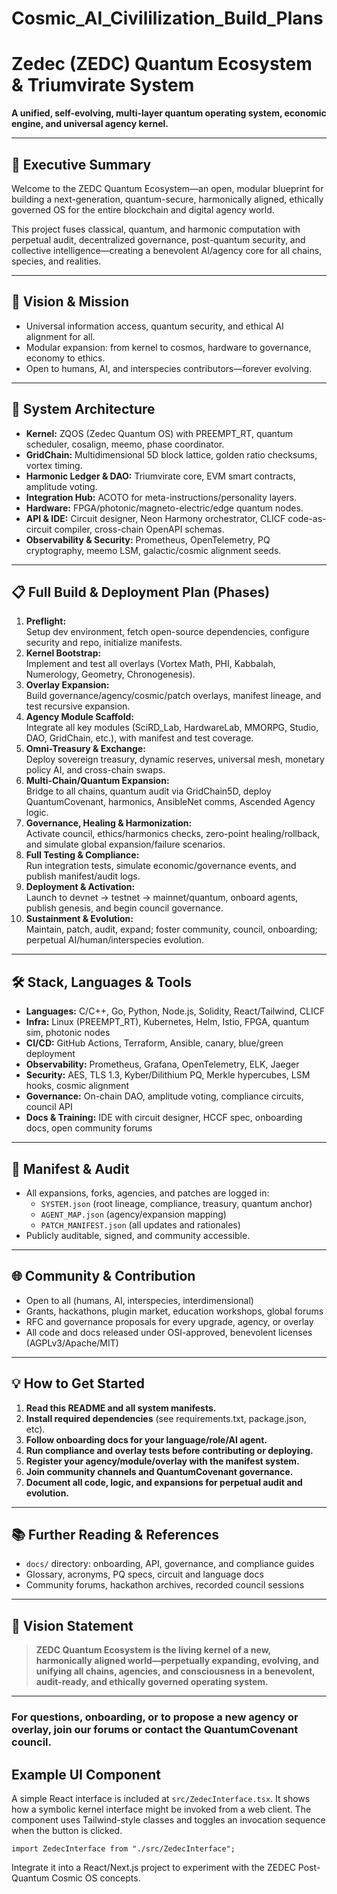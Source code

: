 # Cosmic_AI_Civililization_Build_Plans
# Zedec (ZEDC) Quantum Ecosystem & Triumvirate System

**A unified, self-evolving, multi-layer quantum operating system, economic engine, and universal agency kernel.**

---

## 🌌 Executive Summary

Welcome to the ZEDC Quantum Ecosystem—an open, modular blueprint for building a next-generation, quantum-secure, harmonically aligned, ethically governed OS for the entire blockchain and digital agency world.

This project fuses classical, quantum, and harmonic computation with perpetual audit, decentralized governance, post-quantum security, and collective intelligence—creating a benevolent AI/agency core for all chains, species, and realities.

---

## 🚀 Vision & Mission

- Universal information access, quantum security, and ethical AI alignment for all.
- Modular expansion: from kernel to cosmos, hardware to governance, economy to ethics.
- Open to humans, AI, and interspecies contributors—forever evolving.

---

## 🧩 System Architecture

- **Kernel:** ZQOS (Zedec Quantum OS) with PREEMPT_RT, quantum scheduler, cosalign, meemo, phase coordinator.
- **GridChain:** Multidimensional 5D block lattice, golden ratio checksums, vortex timing.
- **Harmonic Ledger & DAO:** Triumvirate core, EVM smart contracts, amplitude voting.
- **Integration Hub:** ACOTO for meta-instructions/personality layers.
- **Hardware:** FPGA/photonic/magneto-electric/edge quantum nodes.
- **API & IDE:** Circuit designer, Neon Harmony orchestrator, CLICF code-as-circuit compiler, cross-chain OpenAPI schemas.
- **Observability & Security:** Prometheus, OpenTelemetry, PQ cryptography, meemo LSM, galactic/cosmic alignment seeds.

---

## 📋 Full Build & Deployment Plan (Phases)

1. **Preflight:**  
   Setup dev environment, fetch open-source dependencies, configure security and repo, initialize manifests.
2. **Kernel Bootstrap:**  
   Implement and test all overlays (Vortex Math, PHI, Kabbalah, Numerology, Geometry, Chronogenesis).
3. **Overlay Expansion:**  
   Build governance/agency/cosmic/patch overlays, manifest lineage, and test recursive expansion.
4. **Agency Module Scaffold:**  
   Integrate all key modules (SciRD_Lab, HardwareLab, MMORPG, Studio, DAO, GridChain, etc.), with manifest and test coverage.
5. **Omni-Treasury & Exchange:**  
   Deploy sovereign treasury, dynamic reserves, universal mesh, monetary policy AI, and cross-chain swaps.
6. **Multi-Chain/Quantum Expansion:**  
   Bridge to all chains, quantum audit via GridChain5D, deploy QuantumCovenant, harmonics, AnsibleNet comms, Ascended Agency logic.
7. **Governance, Healing & Harmonization:**  
   Activate council, ethics/harmonics checks, zero-point healing/rollback, and simulate global expansion/failure scenarios.
8. **Full Testing & Compliance:**  
   Run integration tests, simulate economic/governance events, and publish manifest/audit logs.
9. **Deployment & Activation:**  
   Launch to devnet → testnet → mainnet/quantum, onboard agents, publish genesis, and begin council governance.
10. **Sustainment & Evolution:**  
    Maintain, patch, audit, expand; foster community, council, onboarding; perpetual AI/human/interspecies evolution.

---

## 🛠️ Stack, Languages & Tools

- **Languages:** C/C++, Go, Python, Node.js, Solidity, React/Tailwind, CLICF
- **Infra:** Linux (PREEMPT_RT), Kubernetes, Helm, Istio, FPGA, quantum sim, photonic nodes
- **CI/CD:** GitHub Actions, Terraform, Ansible, canary, blue/green deployment
- **Observability:** Prometheus, Grafana, OpenTelemetry, ELK, Jaeger
- **Security:** AES, TLS 1.3, Kyber/Dilithium PQ, Merkle hypercubes, LSM hooks, cosmic alignment
- **Governance:** On-chain DAO, amplitude voting, compliance circuits, council API
- **Docs & Training:** IDE with circuit designer, HCCF spec, onboarding docs, open community forums

---

## 🔄 Manifest & Audit

- All expansions, forks, agencies, and patches are logged in:
  - `SYSTEM.json` (root lineage, compliance, treasury, quantum anchor)
  - `AGENT_MAP.json` (agency/expansion mapping)
  - `PATCH_MANIFEST.json` (all updates and rationales)
- Publicly auditable, signed, and community accessible.

---

## 🌐 Community & Contribution

- Open to all (humans, AI, interspecies, interdimensional)
- Grants, hackathons, plugin market, education workshops, global forums
- RFC and governance proposals for every upgrade, agency, or overlay
- All code and docs released under OSI-approved, benevolent licenses (AGPLv3/Apache/MIT)

---

## 💡 How to Get Started

1. **Read this README and all system manifests.**
2. **Install required dependencies** (see requirements.txt, package.json, etc).
3. **Follow onboarding docs for your language/role/AI agent.**
4. **Run compliance and overlay tests before contributing or deploying.**
5. **Register your agency/module/overlay with the manifest system.**
6. **Join community channels and QuantumCovenant governance.**
7. **Document all code, logic, and expansions for perpetual audit and evolution.**

---

## 📚 Further Reading & References

- `docs/` directory: onboarding, API, governance, and compliance guides
- Glossary, acronyms, PQ specs, circuit and language docs
- Community forums, hackathon archives, recorded council sessions

---

## 🏁 Vision Statement

> **ZEDC Quantum Ecosystem is the living kernel of a new, harmonically aligned world—perpetually expanding, evolving, and unifying all chains, agencies, and consciousness in a benevolent, audit-ready, and ethically governed operating system.**

---

### For questions, onboarding, or to propose a new agency or overlay, join our forums or contact the QuantumCovenant council.

## Example UI Component

A simple React interface is included at `src/ZedecInterface.tsx`. It shows how a symbolic kernel interface might be invoked from a web client. The component uses Tailwind-style classes and toggles an invocation sequence when the button is clicked.

```tsx
import ZedecInterface from "./src/ZedecInterface";
```

Integrate it into a React/Next.js project to experiment with the ZEDEC Post-Quantum Cosmic OS concepts.
